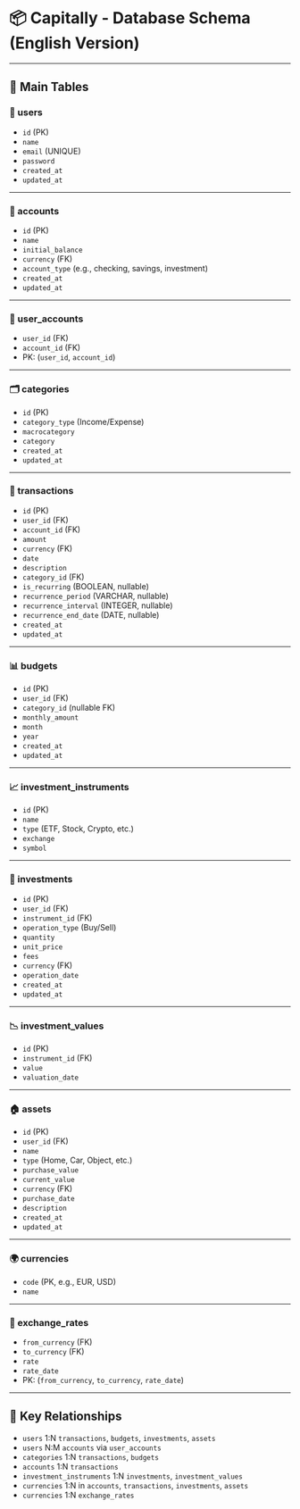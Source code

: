 
# 📦 Capitally - Database Schema (English Version)

---

## 🔵 Main Tables

### 👤 users
- `id` (PK)
- `name`
- `email` (UNIQUE)
- `password`
- `created_at`
- `updated_at`

---

### 🏦 accounts
- `id` (PK)
- `name`
- `initial_balance`
- `currency` (FK)
- `account_type` (e.g., checking, savings, investment)
- `created_at`
- `updated_at`

---

### 🔗 user_accounts
- `user_id` (FK)
- `account_id` (FK)
- PK: (`user_id`, `account_id`)

---

### 🗂️ categories
- `id` (PK)
- `category_type` (Income/Expense)
- `macrocategory`
- `category`
- `created_at`
- `updated_at`

---

### 💸 transactions
- `id` (PK)
- `user_id` (FK)
- `account_id` (FK)
- `amount`
- `currency` (FK)
- `date`
- `description`
- `category_id` (FK)
- `is_recurring` (BOOLEAN, nullable)
- `recurrence_period` (VARCHAR, nullable)
- `recurrence_interval` (INTEGER, nullable)
- `recurrence_end_date` (DATE, nullable)
- `created_at`
- `updated_at`

---

### 📊 budgets
- `id` (PK)
- `user_id` (FK)
- `category_id` (nullable FK)
- `monthly_amount`
- `month`
- `year`
- `created_at`
- `updated_at`

---

### 📈 investment_instruments
- `id` (PK)
- `name`
- `type` (ETF, Stock, Crypto, etc.)
- `exchange`
- `symbol`

---

### 💼 investments
- `id` (PK)
- `user_id` (FK)
- `instrument_id` (FK)
- `operation_type` (Buy/Sell)
- `quantity`
- `unit_price`
- `fees`
- `currency` (FK)
- `operation_date`
- `created_at`
- `updated_at`

---

### 📉 investment_values
- `id` (PK)
- `instrument_id` (FK)
- `value`
- `valuation_date`

---

### 🏠 assets
- `id` (PK)
- `user_id` (FK)
- `name`
- `type` (Home, Car, Object, etc.)
- `purchase_value`
- `current_value`
- `currency` (FK)
- `purchase_date`
- `description`
- `created_at`
- `updated_at`

---

### 🌍 currencies
- `code` (PK, e.g., EUR, USD)
- `name`

---

### 💱 exchange_rates
- `from_currency` (FK)
- `to_currency` (FK)
- `rate`
- `rate_date`
- PK: (`from_currency`, `to_currency`, `rate_date`)

---

## 🧭 Key Relationships

- `users` 1:N `transactions`, `budgets`, `investments`, `assets`
- `users` N:M `accounts` via `user_accounts`
- `categories` 1:N `transactions`, `budgets`
- `accounts` 1:N `transactions`
- `investment_instruments` 1:N `investments`, `investment_values`
- `currencies` 1:N in `accounts`, `transactions`, `investments`, `assets`
- `currencies` 1:N `exchange_rates`